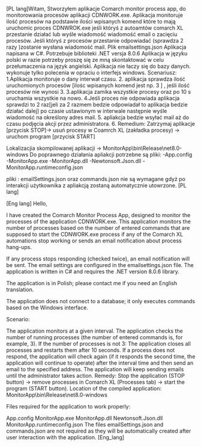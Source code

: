 [PL lang]Witam,
Stworzyłem aplikacje Comarch monitor process app, do monitorowania procesów aplikacji CDNWORK.exe.
Aplikacja monitoruje ilość procesów na podstawie ilości wpisanych komend które to mają uruchomic proces CDNWROK.exe jeśli któryś z autoamtów comarch XL przestanie działać lub wyśle wiadomość wiadomość email o zacięciu procesów.
Jeśli któryś z procesów przestanie odpowiadać (sprawdza 2 razy )zostanie wysłana wiadomość mail. Plik emailsettings.json
Aplikacja napisana w C#. Potrzebuje biblioteki .NET versja 8.0.6
Aplikacja w języku polski w razie potrzeby proszę się ze mną skontaktować w celu przełumaczenia na język angielski.
Aplikacja nie łaczy się do bazy danych. wykonuje tylko polecenia w opraciu o interfejs windows. 
Scenariusz: 
1.Aplikacja monitoruje o dany interwał czasu.
2. aplikacja sprawdza ilość uruchomionych procesów [ilośc wpisanych komend jest np. 3 ] , jeśli ilość procesów nie wynosi 3.
3.aplikacja zamika wszystkie procesy oraz po 10 s uruchamia wszystkie na nowo. 
4.Jeśli proces nie odpowiada aplikacja sprawdzi to 2 raz[jeli za 2 razmem bedzie odpowiadał to aplikacja bedzie działać dalej] po czasie ustawionym w interwale następnie wyśle wiadomość na określony adres mail.
5. apliakcja bedzie wsyłać mail aż do czasu podjęcia akcji przez administratora.
6. Remedium: Zatrzymaj aplikacje [przycisk STOP]-> usuń procesy w Coamrch XL (zakładka procesy) -> uruchom program [przycisk START] 

Lokalizacjia skompilowanej aplikacji -> MonitorApp\bin\Release\net8.0-windows
Do poprawnego działania apliakcji potrzebne są pliki:
-App.config
-MonitorApp.exe
-MonitorApp.dll
-Newtonsoft.Json.dll
-MonitorApp.runtimeconfig.json

pliki : emailSettings.json oraz commands.json nie są wymagane gdyż po interakcji użytkownika z apliakcją zostaną automatycznie utowrzone.
[PL lang]

[Eng lang]
Hello,

I have created the Comarch Monitor Process App, designed to monitor the processes of the application CDNWORK.exe. This application monitors the number of processes based on the number of entered commands that are supposed to start the CDNWORK.exe process if any of the Comarch XL automations stop working or sends an email notification about process hang-ups.

If any process stops responding (checked twice), an email notification will be sent. The email settings are configured in the emailsettings.json file. The application is written in C# and requires the .NET version 8.0.6 library.

The application is in Polish; please contact me if you need an English translation.

The application does not connect to a database; it only executes commands based on the Windows interface.

Scenario:

The application monitors at a given interval.
The application checks the number of running processes (the number of entered commands is, for example, 3). If the number of processes is not 3:
The application closes all processes and restarts them after 10 seconds.
If a process does not respond, the application will check again (if it responds the second time, the application will continue to operate) after the interval time and then send an email to the specified address.
The application will keep sending emails until the administrator takes action.
Remedy: Stop the application (STOP button) -> remove processes in Comarch XL (Processes tab) -> start the program (START button).
Location of the compiled application: MonitorApp\bin\Release\net8.0-windows

Files required for the application to work properly:

App.config
MonitorApp.exe
MonitorApp.dll
Newtonsoft.Json.dll
MonitorApp.runtimeconfig.json
The files emailSettings.json and commands.json are not required as they will be automatically created after user interaction with the application.
[Eng_lang]
